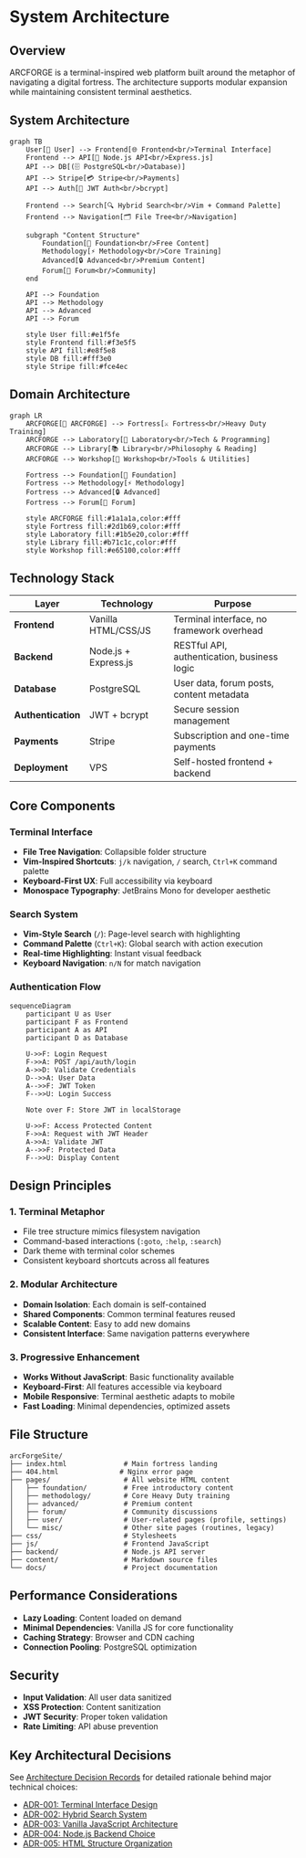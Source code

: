 # System Architecture

## Overview
ARCFORGE is a terminal-inspired web platform built around the metaphor of navigating a digital fortress. The architecture supports modular expansion while maintaining consistent terminal aesthetics.

## System Architecture

```mermaid
graph TB
    User[👤 User] --> Frontend[🌐 Frontend<br/>Terminal Interface]
    Frontend --> API[🔧 Node.js API<br/>Express.js]
    API --> DB[(🗄️ PostgreSQL<br/>Database)]
    API --> Stripe[💳 Stripe<br/>Payments]
    API --> Auth[🔐 JWT Auth<br/>bcrypt]
    
    Frontend --> Search[🔍 Hybrid Search<br/>Vim + Command Palette]
    Frontend --> Navigation[🗂️ File Tree<br/>Navigation]
    
    subgraph "Content Structure"
        Foundation[📖 Foundation<br/>Free Content]
        Methodology[⚡ Methodology<br/>Core Training]
        Advanced[🔒 Advanced<br/>Premium Content]
        Forum[💬 Forum<br/>Community]
    end
    
    API --> Foundation
    API --> Methodology
    API --> Advanced
    API --> Forum
    
    style User fill:#e1f5fe
    style Frontend fill:#f3e5f5
    style API fill:#e8f5e8
    style DB fill:#fff3e0
    style Stripe fill:#fce4ec
```

## Domain Architecture

```mermaid
graph LR
    ARCFORGE[🏰 ARCFORGE] --> Fortress[⚔️ Fortress<br/>Heavy Duty Training]
    ARCFORGE --> Laboratory[🧪 Laboratory<br/>Tech & Programming]
    ARCFORGE --> Library[📚 Library<br/>Philosophy & Reading]
    ARCFORGE --> Workshop[🔧 Workshop<br/>Tools & Utilities]
    
    Fortress --> Foundation[📖 Foundation]
    Fortress --> Methodology[⚡ Methodology]  
    Fortress --> Advanced[🔒 Advanced]
    Fortress --> Forum[💬 Forum]
    
    style ARCFORGE fill:#1a1a1a,color:#fff
    style Fortress fill:#2d1b69,color:#fff
    style Laboratory fill:#1b5e20,color:#fff
    style Library fill:#b71c1c,color:#fff
    style Workshop fill:#e65100,color:#fff
```

## Technology Stack

| Layer | Technology | Purpose |
|-------|------------|---------|
| **Frontend** | Vanilla HTML/CSS/JS | Terminal interface, no framework overhead |
| **Backend** | Node.js + Express.js | RESTful API, authentication, business logic |
| **Database** | PostgreSQL | User data, forum posts, content metadata |
| **Authentication** | JWT + bcrypt | Secure session management |
| **Payments** | Stripe | Subscription and one-time payments |
| **Deployment** | VPS | Self-hosted frontend + backend |

## Core Components

### Terminal Interface
- **File Tree Navigation**: Collapsible folder structure
- **Vim-Inspired Shortcuts**: `j/k` navigation, `/` search, `Ctrl+K` command palette
- **Keyboard-First UX**: Full accessibility via keyboard
- **Monospace Typography**: JetBrains Mono for developer aesthetic

### Search System
- **Vim-Style Search** (`/`): Page-level search with highlighting
- **Command Palette** (`Ctrl+K`): Global search with action execution
- **Real-time Highlighting**: Instant visual feedback
- **Keyboard Navigation**: `n/N` for match navigation

### Authentication Flow
```mermaid
sequenceDiagram
    participant U as User
    participant F as Frontend
    participant A as API
    participant D as Database
    
    U->>F: Login Request
    F->>A: POST /api/auth/login
    A->>D: Validate Credentials
    D-->>A: User Data
    A-->>F: JWT Token
    F-->>U: Login Success
    
    Note over F: Store JWT in localStorage
    
    U->>F: Access Protected Content
    F->>A: Request with JWT Header
    A->>A: Validate JWT
    A-->>F: Protected Data
    F-->>U: Display Content
```

## Design Principles

### 1. Terminal Metaphor
- File tree structure mimics filesystem navigation
- Command-based interactions (`:goto`, `:help`, `:search`)
- Dark theme with terminal color schemes
- Consistent keyboard shortcuts across all features

### 2. Modular Architecture
- **Domain Isolation**: Each domain is self-contained
- **Shared Components**: Common terminal features reused
- **Scalable Content**: Easy to add new domains
- **Consistent Interface**: Same navigation patterns everywhere

### 3. Progressive Enhancement
- **Works Without JavaScript**: Basic functionality available
- **Keyboard-First**: All features accessible via keyboard
- **Mobile Responsive**: Terminal aesthetic adapts to mobile
- **Fast Loading**: Minimal dependencies, optimized assets

## File Structure
```
arcForgeSite/
├── index.html              # Main fortress landing
├── 404.html               # Nginx error page
├── pages/                  # All website HTML content
│   ├── foundation/         # Free introductory content
│   ├── methodology/        # Core Heavy Duty training
│   ├── advanced/           # Premium content
│   ├── forum/              # Community discussions
│   ├── user/               # User-related pages (profile, settings)
│   └── misc/               # Other site pages (routines, legacy)
├── css/                    # Stylesheets
├── js/                     # Frontend JavaScript
├── backend/                # Node.js API server
├── content/                # Markdown source files
└── docs/                   # Project documentation
```

## Performance Considerations
- **Lazy Loading**: Content loaded on demand
- **Minimal Dependencies**: Vanilla JS for core functionality
- **Caching Strategy**: Browser and CDN caching
- **Connection Pooling**: PostgreSQL optimization

## Security
- **Input Validation**: All user data sanitized
- **XSS Protection**: Content sanitization
- **JWT Security**: Proper token validation
- **Rate Limiting**: API abuse prevention

## Key Architectural Decisions
See [Architecture Decision Records](adr/) for detailed rationale behind major technical choices:

- [ADR-001: Terminal Interface Design](adr/001-terminal-interface-design.md)
- [ADR-002: Hybrid Search System](adr/002-hybrid-search-system.md)
- [ADR-003: Vanilla JavaScript Architecture](adr/003-vanilla-javascript-architecture.md)
- [ADR-004: Node.js Backend Choice](adr/004-nodejs-backend-choice.md)
- [ADR-005: HTML Structure Organization](adr/005-html-structure-organization.md)